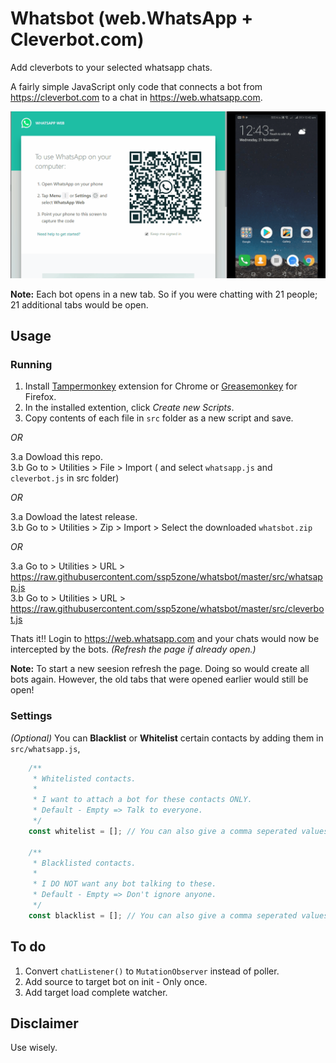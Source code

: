 # Whatsbot (web.WhatsApp + Cleverbot.com)

Add cleverbots to your selected whatsapp chats.

A fairly simple JavaScript only code that connects a bot from https://cleverbot.com to a chat in https://web.whatsapp.com.

![](docs/demo.gif)

**Note:** Each bot opens in a new tab. So if you were chatting with 21 people; 21 additional tabs would be open.

## Usage

### Running
1. Install [Tampermonkey](https://chrome.google.com/webstore/detail/tampermonkey/dhdgffkkebhmkfjojejmpbldmpobfkfo?hl=en) extension for Chrome or [Greasemonkey](https://addons.mozilla.org/en-US/firefox/addon/greasemonkey/) for Firefox.
2. In the installed extention, click _Create new Scripts_.
3. Copy contents of each file in `src` folder as a new script and save.

_OR_

3.a   Dowload this repo.\
3.b Go to > Utilities > File > Import ( and select `whatsapp.js` and `cleverbot.js` in src folder)

_OR_

3.a Dowload the latest release.\
3.b Go to > Utilities > Zip > Import > Select the downloaded `whatsbot.zip`

_OR_

3.a Go to > Utilities > URL > https://raw.githubusercontent.com/ssp5zone/whatsbot/master/src/whatsapp.js \
3.b Go to > Utilities > URL > https://raw.githubusercontent.com/ssp5zone/whatsbot/master/src/cleverbot.js

Thats it!! Login to https://web.whatsapp.com and your chats would now be intercepted by the bots. _(Refresh the page if already open.)_

**Note:** To start a new seesion refresh the page. Doing so would create all bots again. However, the old tabs that were opened earlier would still be open!

### Settings
_(Optional)_
You can **Blacklist** or **Whitelist** certain contacts by adding them in `src/whatsapp.js`,
```Javascript
    /**
     * Whitelisted contacts.
     * 
     * I want to attach a bot for these contacts ONLY.
     * Default - Empty => Talk to everyone.
     */
    const whitelist = []; // You can also give a comma seperated values intead of array

    /**
     * Blacklisted contacts.
     * 
     * I DO NOT want any bot talking to these.
     * Default - Empty => Don't ignore anyone.
     */
    const blacklist = []; // You can also give a comma seperated values intead of array
```

## To do
1. Convert `chatListener()` to `MutationObserver` instead of poller.
2. Add source to target bot on init - Only once.
3. Add target load complete watcher.

## Disclaimer
Use wisely.
